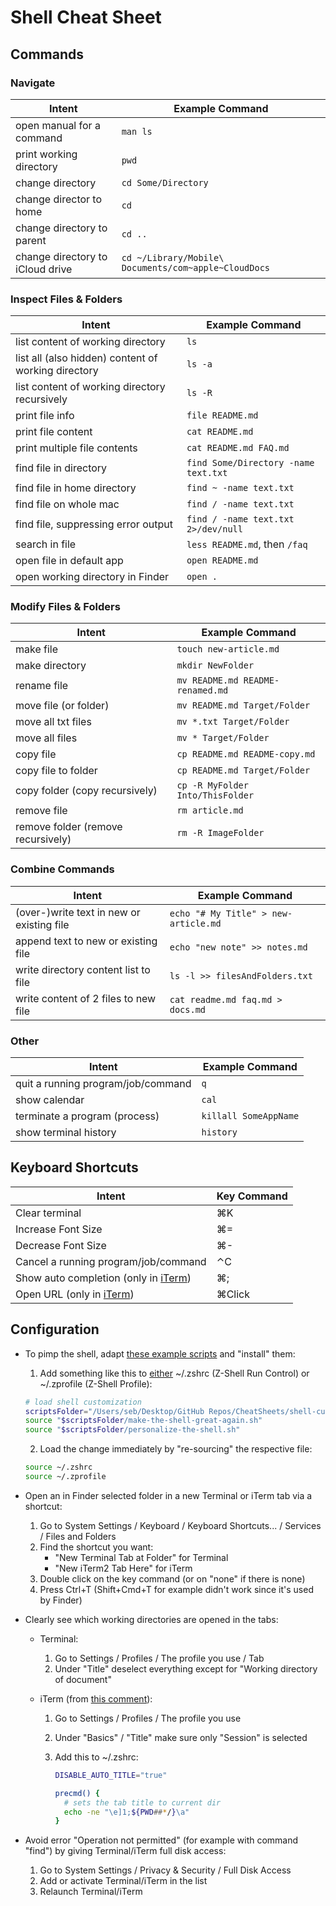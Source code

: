 # Shell Cheat Sheet

## Commands

### Navigate

| Intent | Example Command |
| - | - |
| open manual for a command | `man ls` |
| print working directory | `pwd` |
| change directory | `cd Some/Directory` |
| change director to home | `cd` |
| change directory to parent | `cd ..` |
| change directory to iCloud drive | `cd ~/Library/Mobile\ Documents/com~apple~CloudDocs` |

### Inspect Files & Folders

| Intent | Example Command |
| - | - |
| list content of working directory | `ls` |
| list all (also hidden) content of working directory | `ls -a` |
| list content of working directory recursively | `ls -R` |
| print file info | `file README.md` |
| print file content | `cat README.md` |
| print multiple file contents | `cat README.md FAQ.md` |
| find file in directory | `find Some/Directory -name text.txt` |
| find file in home directory | `find ~ -name text.txt` |
| find file on whole mac | `find / -name text.txt` |
| find file, suppressing error output | `find / -name text.txt 2>/dev/null` |
| search in file | `less README.md`, then `/faq` |
| open file in default app | `open README.md` |
| open working directory in Finder | `open .` |

### Modify Files & Folders

| Intent | Example Command |
| - | - |
| make file | `touch new-article.md` |
| make directory | `mkdir NewFolder` |
| rename file | `mv README.md README-renamed.md` |
| move file (or folder) | `mv README.md Target/Folder` |
| move all txt files | `mv *.txt Target/Folder` |
| move all files | `mv * Target/Folder` |
| copy file | `cp README.md README-copy.md` |
| copy file to folder | `cp README.md Target/Folder` |
| copy folder (copy recursively) | `cp -R MyFolder Into/ThisFolder` |
| remove file | `rm article.md` |
| remove folder (remove recursively) | `rm -R ImageFolder` |

### Combine Commands

| Intent | Example Command |
| - | - |
| (over-)write text in new or existing file | `echo "# My Title" > new-article.md` |
| append text to new or existing file | `echo "new note" >> notes.md` |
| write directory content list to file | `ls -l >> filesAndFolders.txt` |
| write content of 2 files to new file | `cat readme.md faq.md > docs.md` |

### Other

| Intent | Example Command |
| - | - |
| quit a running program/job/command | `q` |
| show calendar | `cal` |
| terminate a program (process) | `killall SomeAppName` |
| show terminal history | `history` |

## Keyboard Shortcuts

| Intent | Key Command |
| --- | --- |
| Clear terminal | ⌘K |
| Increase Font Size | ⌘= |
| Decrease Font Size | ⌘- |
| Cancel a running program/job/command | ⌃C |
| Show auto completion (only in [iTerm](https://iterm2.com)) | ⌘; |
| Open URL (only in [iTerm](https://iterm2.com)) | ⌘Click |

## Configuration

* To pimp the shell, adapt [these example scripts](shell-customization-scripts/) and "install" them:

  1. Add something like this to [either](https://unix.stackexchange.com/questions/71253/what-should-shouldnt-go-in-zshenv-zshrc-zlogin-zprofile-zlogout) ~/.zshrc (Z-Shell Run Control) or ~/.zprofile (Z-Shell Profile):
  
  ```bash
  # load shell customization
  scriptsFolder="/Users/seb/Desktop/GitHub Repos/CheatSheets/shell-customization-scripts"
  source "$scriptsFolder/make-the-shell-great-again.sh"
  source "$scriptsFolder/personalize-the-shell.sh"
  ```
  
  2. Load the change immediately by "re-sourcing" the respective file:
  
  ```bash
  source ~/.zshrc
  source ~/.zprofile
  ```
  
* Open an in Finder selected folder in a new Terminal or iTerm tab via a shortcut:

  1. Go to System Settings / Keyboard / Keyboard Shortcuts... / Services / Files and Folders
  2. Find the shortcut you want:
      * "New Terminal Tab at Folder" for Terminal
      * "New iTerm2 Tab Here" for iTerm
  3. Double click on the key command (or on "none" if there is none)
  4. Press Ctrl+T (Shift+Cmd+T for example didn't work since it's used by Finder)

* Clearly see which working directories are opened in the tabs:

    * Terminal:
        1. Go to Settings / Profiles / The profile you use / Tab
        2. Under "Title" deselect everything except for "Working directory of document"
        
    * iTerm (from [this comment](https://gist.github.com/phette23/5270658?permalink_comment_id=3020766#gistcomment-3020766)):
        1. Go to Settings / Profiles / The profile you use
        
        2. Under "Basics" / "Title" make sure only "Session" is selected
        
        3. Add this to ~/.zshrc:
            ```bash
            DISABLE_AUTO_TITLE="true"
            
            precmd() {
              # sets the tab title to current dir
              echo -ne "\e]1;${PWD##*/}\a"
            }
            ```

* Avoid error "Operation not permitted" (for example with command "find") by giving Terminal/iTerm full disk access:

    1. Go to System Settings / Privacy & Security / Full Disk Access
    2. Add or activate Terminal/iTerm in the list
    3. Relaunch Terminal/iTerm
